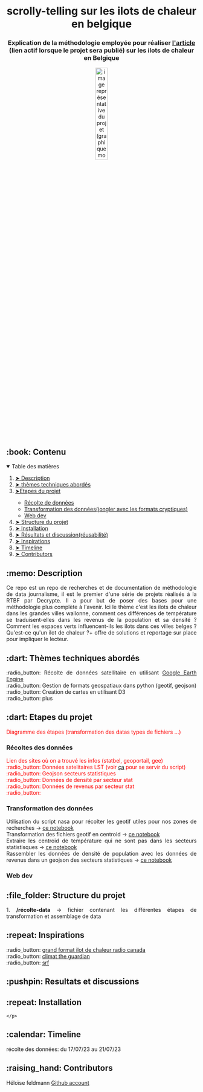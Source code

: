 <h1 align="center"> scrolly-telling sur les ilots de chaleur en belgique</h1>
<h3 align="center">  Explication de la méthodologie employée pour réaliser <a href="">l'article</a> (lien actif lorsque le projet sera publié) sur les ilots de chaleur en Belgique </h3>

<p align="center"> 
  <img src="" alt="image représentative du projet (graphique montrant les ilot de chaleur dans les principales villes de belgiques)" width="25%">
</p>

<h2 id="table-of-contents"> :book: Contenu</h2>

<details open="open">
  <summary>Table des matières</summary>
  <ol>
    <li><a href="#Description"> ➤ Description</a></li>
    <li><a href="#themes"> ➤ thèmes techniques abordés</a></li>
    <li><a href="#etapes"> ➤Etapes du projet</a></li>
    <ul>
        <li><a href="#recolte"> Récolte de données</a></li>
        <li><a href="#transformation">Transformation des données(jongler avec les formats cryptiques)</a></li>
        <li><a href="#web">Web dev</a></li>
      </ul>
    <li><a href="#structure"> ➤ Structure du projet</a></li>
    <li><a href="#installation"> ➤ Installation</a></li>
    <!-- <li><a href="#usage"> ➤ Usage</a></li> -->
    <li><a href="#Results-and-discussion"> ➤ Résultats et discussion(réusabilité)</a></li>
    <!-- <li><a href="#Visuals"> ➤ Visuals</a></li> -->
    <!--<li><a href="#experiments">Experiments</a></li>-->
    <li><a href="#inspirations"> ➤ Inspirations</a></li>
    <li><a href="#Timeline"> ➤ Timeline</a></li>
    <li><a href="#contributors"> ➤ Contributors</a></li>
  </ol>
</details>

<h2 id="Description"> :memo: Description</h2>
    <p align="justify"> 
    Ce repo est un repo de recherches et de documentation de méthodologie de data journalisme, il est le premier d'une série de projets réalisés à la RTBF par Decrypte. Il a pour but de poser des bases pour une méthodologie plus complète à l'avenir. Ici le thème c'est les ilots de chaleur dans les grandes villes wallonne, comment ces différences de température se traduisent-elles dans les revenus de la population et sa densité ? Comment les espaces verts influencent-ils les ilots dans ces villes belges ? Qu'est-ce qu'un ilot de chaleur ?+ offre de solutions et reportage sur place pour impliquer le lecteur.</p>

<h2 id="themes"> :dart: Thèmes techniques abordés</h2>
    <p align="justify">  
     :radio_button: Récolte de données satellitaire en utilisant <a href="https://earthengine.google.com/">Google Earth Engine</a></br>
     :radio_button: Gestion de formats geospatiaux dans python (geotif, geojson)</br>
     :radio_button: Creation de cartes en utilisant D3</br>
     :radio_button: plus</br>
    </p>
<h2 id="etapes"> :dart: Etapes du projet</h2>
    <p align="justify" style="color:red;" >  
     Diagramme des étapes (transformation des datas types de fichiers ...)
    </p>
    <h3 id="récolte"> Récoltes des données</h3>
        <p align="justify" style="color:red;" >  
        Lien des sites où on a trouvé les infos (statbel, geoportail, gee) <br>
        :radio_button: Données satelitaires LST (voir <a href="\récolte-data\landsat-NASA.ipynb">ça</a> pour se servir du script) <br>
        :radio_button: Geojson secteurs statistiques <br>
        :radio_button: Données de densité par secteur stat <br>
        :radio_button: Données de revenus par secteur stat <br>
        :radio_button: 
        </p>
    <h3 id="transformation"> Transformation des données </h3>
        <p align="justify"> 
        Utilisation du script nasa pour récolter les geotif utiles pour nos zones de recherches -> <a href="\récolte-data\landsat-NASA.ipynb"> ce notebook</a> <br>
        Transformation des fichiers geotif en centroid -> <a href="\récolte-data\geotiff.ipynb"> ce notebook</a> <br>
        Extraire les centroid de température qui ne sont pas dans les secteurs statistisques -> <a href="\récolte-data\geotiff.ipynb"> ce notebook</a>  <br>
        Rassembler les données de densité de population avec les données de revenus dans un geojson des secteurs statistiques -> <a href="\récolte-data\commune_Secteur_stat.ipynb"> ce notebook</a> <br>
        </p>
    <h3 id="web"> Web dev</h3>
        <p align="justify"> 
        </p>


<h2 id="folder-Structure"> :file_folder: Structure du projet</h2>
    <p align="justify"> 
    1. <b>/récolte-data</b> -> fichier contenant les différentes étapes de transformation et assemblage de data</br>
    </p>

<h2 id="inspirations"> :repeat: Inspirations</h2>
    <p align="justify"> 
    :radio_button: <a href="https://ici.radio-canada.ca/info/2022/07/ilots-chaleur-villes-inegalites-injustice-changements-climatiques/en"> grand format ilot de chaleur radio canada </a><br>
    :radio_button: <a href="https://www.theguardian.com/environment/ng-interactive/2021/oct/14/climate-change-happening-now-stats-graphs-maps-cop26"> climat the guardian</a><br>
    :radio_button: <a href="https://www.srf.ch/news/schweiz/ungleichheit-in-den-staedten-hitzeinseln-treffen-aermere-staerke"> srf </a><br>
    </p>

<h2 id="Results-and-discussion"> :pushpin: Resultats et discussions</h2>
   
<h2 id="installation"> :repeat: Installation</h2>
    <p align="justify"> 

    </p>

<h2 id="Timeline"> :calendar: Timeline</h2>
    <p align="justify"> 
    récolte des données: du 17/07/23 au 21/07/23
    </p>

<h2 id="Contributors"> :raising_hand: Contributors</h2>
    <p>Héloïse feldmann <a href="https://github.com/Yheloww">  Github account</a></p>
